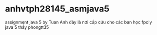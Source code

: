 # anhvtph28145_asmjava5
assignment java 5 by Tuan Anh
đây là nơi cấp cứu cho các bạn học fpoly java 5 thầy phongtt35
